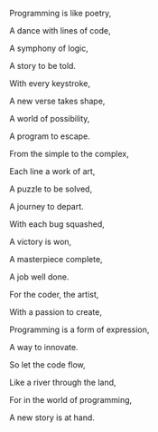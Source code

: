 Programming is like poetry,

A dance with lines of code,

A symphony of logic,

A story to be told.<br>



With every keystroke,

A new verse takes shape,

A world of possibility,

A program to escape.


From the simple to the complex,

Each line a work of art,

A puzzle to be solved,

A journey to depart.


With each bug squashed,

A victory is won,

A masterpiece complete,

A job well done.


For the coder, the artist,

With a passion to create,

Programming is a form of expression,

A way to innovate.


So let the code flow,

Like a river through the land,

For in the world of programming,

A new story is at hand.